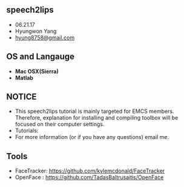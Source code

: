 ## speech2lips

* 06.21.17
* Hyungwon Yang
* hyung8758@gmail.com

## OS and Langauge
* **Mac OSX(Sierra)** 
* **Matlab**

## NOTICE
* This speech2lips tutorial is mainly targeted for EMCS members. Therefore, explanation for installing and compiling toolbox will be focused on their computer settings.
* Tutorials: 
* For more information (or if you have any questions) email me. 

## Tools 
* FaceTracker: https://github.com/kylemcdonald/FaceTracker
* OpenFace : https://github.com/TadasBaltrusaitis/OpenFace